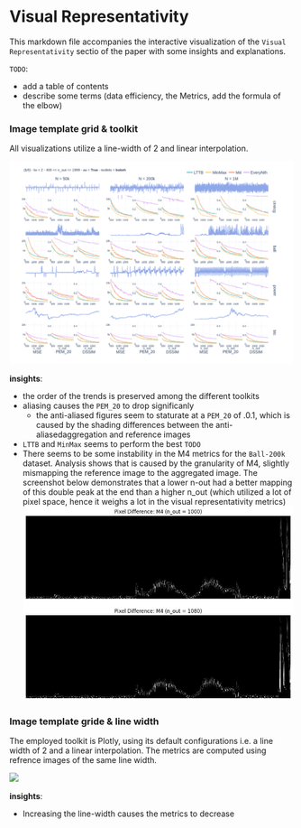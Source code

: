 # Visual Representativity

This markdown file accompanies the interactive visualization of the `Visual Representativity` sectio of the paper with some insights and explanations.

`TODO`: 
- add a table of contents
- describe some terms (data efficiency, the Metrics, add the formula of the elbow)


### Image template grid & toolkit

All visualizations utilize a line-width of 2 and linear interpolation.

![](../gifs/toolkit_aa.gif)

**insights**:
- the order of the trends is preserved among the different toolkits
- aliasing causes the `PEM_20` to drop significanly
    - the anti-aliased figures seem to staturate at a `PEM_20` of .0.1, which is caused by the shading differences between the anti-aliasedaggregation and reference images
- `LTTB` and `MinMax` seems to perform the best `TODO`
- There seems to be some instability in the M4 metrics for the `Ball-200k` dataset. 
    Analysis shows that is caused by the granularity of M4, slightly mismapping the reference image to the aggregated image. The screenshot below demonstrates that a lower n-out had a better mapping of this double peak at the end than a higher n_out (which utilized a lot of pixel space, hence it weighs a lot in the visual representativity metrics)
    ![](_figs/instability_n_out_ball_200k.png)


### Image template gride & line width

The employed toolkit is Plotly, using its default configurations i.e. a line width of 2 
and a linear interpolation. The metrics are computed using refrence images of the same line width.

![](../gifs/plotly_default_slider%3Dlw.gif)

**insights**:
- Increasing the line-width causes the metrics to decrease